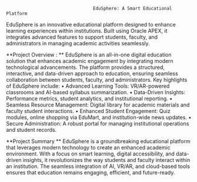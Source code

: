                                      EduSphere: A Smart Educational Platform 
  EduSphere is an innovative educational platform designed to enhance learning experiences 
within institutions. Built using Oracle APEX, it integrates advanced features to support 
students, faculty, and administrators in managing academic activities seamlessly. 

   **Project Overview : **
EduSphere is an all-in-one digital education solution that enhances academic engagement by 
integrating modern technological advancements. The platform provides a structured, 
interactive, and data-driven approach to education, ensuring seamless collaboration 
between students, faculty, and administrators. Key highlights of EduSphere include: 
• Advanced Learning Tools: VR/AR-powered classrooms and AI-based syllabus 
summarization. 
• Data-Driven Insights: Performance metrics, student analytics, and institutional 
reporting. 
• Seamless Resource Management: Digital library for academic materials and faculty
student interactions. 
• Enhanced Student Engagement: Quiz modules, online shopping via EduMart, and 
institution-wide news updates. 
• Secure Administration: A robust portal for managing institutional operations and 
student records.

   **Project Summary **
EduSphere is a groundbreaking educational platform that leverages modern technology to 
create an enhanced academic environment. With a focus on smart learning, digital 
accessibility, and data-driven insights, it revolutionizes the way students and faculty interact 
within an institution. The seamless integration of AI, VR/AR, and cloud-based tools ensures 
that education remains engaging, efficient, and future-ready. 
